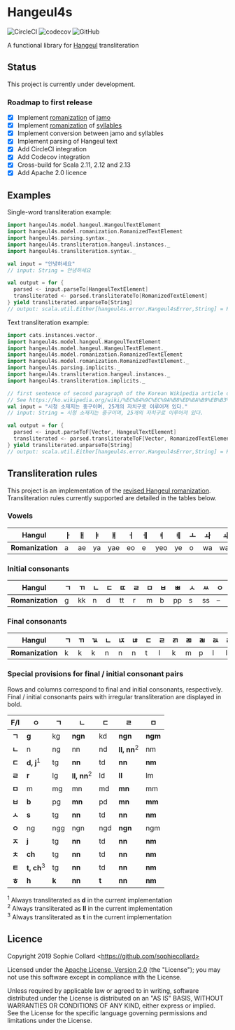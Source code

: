 # Hangeul4s

![CircleCI](https://img.shields.io/circleci/build/github/sophiecollard/hangeul4s/master) 
![codecov](https://codecov.io/gh/sophiecollard/hangeul4s/branch/master/graph/badge.svg)
![GitHub](https://img.shields.io/github/license/sophiecollard/hangeul4s)

A functional library for [Hangeul](https://en.wikipedia.org/wiki/Hangul) transliteration

## Status
This project is currently under development.

### Roadmap to first release
  - [x] Implement [romanization](https://en.wikipedia.org/wiki/Revised_Romanization_of_Korean) of [jamo](https://en.wikipedia.org/wiki/Hangul_Jamo_(Unicode_block))
  - [x] Implement [romanization](https://en.wikipedia.org/wiki/Revised_Romanization_of_Korean) of [syllables](https://en.wikipedia.org/wiki/Hangul_Syllables)
  - [x] Implement conversion between jamo and syllables
  - [x] Implement parsing of Hangeul text
  - [x] Add CircleCI integration
  - [x] Add Codecov integration
  - [x] Cross-build for Scala 2.11, 2.12 and 2.13
  - [x] Add Apache 2.0 licence

## Examples
Single-word transliteration example:

```scala
import hangeul4s.model.hangeul.HangeulTextElement
import hangeul4s.model.romanization.RomanizedTextElement
import hangeul4s.parsing.syntax._
import hangeul4s.transliteration.hangeul.instances._
import hangeul4s.transliteration.syntax._

val input = "안녕하세요"
// input: String = 안녕하세요

val output = for {
  parsed <- input.parseTo[HangeulTextElement]
  transliterated <- parsed.transliterateTo[RomanizedTextElement]
} yield transliterated.unparseTo[String]
// output: scala.util.Either[hangeul4s.error.Hangeul4sError,String] = Right(annyeonghaseyo)
```

Text transliteration example:

```scala
import cats.instances.vector._
import hangeul4s.model.hangeul.HangeulTextElement
import hangeul4s.model.hangeul.HangeulTextElement._
import hangeul4s.model.romanization.RomanizedTextElement
import hangeul4s.model.romanization.RomanizedTextElement._
import hangeul4s.parsing.implicits._
import hangeul4s.transliteration.hangeul.instances._
import hangeul4s.transliteration.implicits._

// first sentence of second paragraph of the Korean Wikipedia article on Seoul (retrieved 2019-09-22)
// See https://ko.wikipedia.org/wiki/%EC%84%9C%EC%9A%B8%ED%8A%B9%EB%B3%84%EC%8B%9C
val input = "시청 소재지는 중구이며, 25개의 자치구로 이루어져 있다."
// input: String = 시청 소재지는 중구이며, 25개의 자치구로 이루어져 있다.

val output = for {
  parsed <- input.parseToF[Vector, HangeulTextElement]
  transliterated <- parsed.transliterateToF[Vector, RomanizedTextElement]
} yield transliterated.unparseTo[String]
// output: scala.util.Either[hangeul4s.error.Hangeul4sError,String] = Right(sicheong sojaejineun jungguimyeo, 25gaeui jachiguro irueojyeo itda.)
```

## Transliteration rules
This project is an implementation of the [revised Hangeul romanization](https://en.wikipedia.org/wiki/Revised_Romanization_of_Korean). Transliteration rules currently supported are detailed in the tables below.

### Vowels
| Hangul           | ㅏ | ㅐ  | ㅑ | ㅒ  | ㅓ | ㅔ | ㅕ  | ㅖ | ㅗ  | ㅘ | ㅙ | ㅚ   | ㅛ  | ㅜ | ㅝ | ㅞ | ㅟ | ㅠ | ㅡ  | ㅢ | ㅣ |
| :--------------: | -- | -- | -- | --- | -- | -- | --- | -- | -- | -- | --- | --- | -- | -- | -- | -- | -- | -- | -- | -- | -- |
| **Romanization** | a  | ae | ya | yae | eo | e  | yeo | ye | o  | wa | wae | oe  | yo | u  | wo | we | wi | yu | eu | ui | i  |

### Initial consonants
| Hangul           | ㄱ | ㄲ | ㄴ | ㄷ | ㄸ | ㄹ | ㅁ | ㅂ | ㅃ | ㅅ  | ㅆ | ㅇ | ㅈ | ㅉ | ㅊ | ㅋ | ㅌ | ㅍ | ㅎ |
| :--------------: | -- | -- | -- | - | -- | -- | -- | -- | -- | -- | -- | -- | -- | -- | -- | - | -- | -- | -- |
| **Romanization** | g  | kk | n  | d | tt | r  | m  | b  | pp | s  | ss | –  | j  | jj | ch | k | t  | p  | h  |

### Final consonants
| Hangul           | ㄱ | ㄲ | ㄳ  | ㄴ | ㄵ | ㄶ | ㄷ | ㄹ | ㄺ | ㄻ | ㄼ | ㄽ | ㄾ | ㄿ | ㅀ | ㅁ | ㅂ | ㅄ | ㅅ  | ㅆ | ㅇ | ㅈ | ㅊ | ㅋ | ㅌ | ㅍ | ㅎ |
| :--------------: | -- | -- | -- | -- | - | -- | - | -- | - | -- | -- | - | -- | - | -- | -- | -- | - | -- | -- | -- | -- | -- | - | -- | -- | -- |
| **Romanization** | k  | k  | k  | n  | n | n  | t | l  | k | m  | p  | l | l  | p | l  | m  | p  | p | t  | t  | ng | t  | t  | k | t  | p  | t  |

### Special provisions for final / initial consonant pairs
Rows and columns correspond to final and initial consonants, respectively. Final / initial consonants pairs with irregular transliteration are displayed in bold.

| F/I    | ㅇ                    | ㄱ     | ㄴ                     | ㄷ    | ㄹ                      | ㅁ      |
| :----: | --------------------- | ----- | ---------------------- | ----- | ---------------------- | ------- |
| **ㄱ** | **g**                 | kg    | **ngn**                | kd    | **ngn**                | **ngm** |
| **ㄴ** | n                     | ng    | nn                     | nd    | **ll, nn**<sup>2</sup> | nm      |
| **ㄷ** | **d, j**<sup>1</sup>  | tg    | **nn**                 | td    | **nn**                 | **nm**  |
| **ㄹ** | **r**                 | lg    | **ll, nn**<sup>2</sup> | ld    | **ll**                 | lm      |
| **ㅁ** | m                     | mg    | mn                     | md    | **mn**                 | mm      |
| **ㅂ** | **b**                 | pg    | **mn**                 | pd    | **mn**                 | **mm**  |
| **ㅅ** | **s**                 | tg    | **nn**                 | td    | **nn**                 | **nm**  |
| **ㅇ** | ng                    | ngg   | ngn                    | ngd   | **ngn**                | ngm     |
| **ㅈ** | **j**                 | tg    | **nn**                 | td    | **nn**                 | **nm**  |
| **ㅊ** | **ch**                | tg    | **nn**                 | td    | **nn**                 | **nm**  |
| **ㅌ** | **t, ch**<sup>3</sup> | tg    | **nn**                 | td    | **nn**                 | **nm**  |
| **ㅎ** | **h**                 | **k** | **nn**                 | **t** | **nn**                 | **nm**  |

<sup>1</sup> Always transliterated as **d** in the current implementation  
<sup>2</sup> Always transliterated as **ll** in the current implementation  
<sup>3</sup> Always transliterated as **t** in the current implementation

## Licence
Copyright 2019 Sophie Collard \<https://github.com/sophiecollard>

Licensed under the [Apache License, Version 2.0](http://www.apache.org/licenses/LICENSE-2.0) (the "License");
you may not use this software except in compliance with the License.

Unless required by applicable law or agreed to in writing, software distributed under the License is distributed on an "AS IS" BASIS, WITHOUT WARRANTIES OR CONDITIONS OF ANY KIND, either express or implied. See the License for the specific language governing permissions and limitations under the License.

